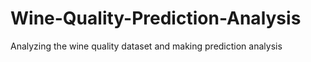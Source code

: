 # Wine-Quality-Prediction-Analysis
Analyzing the wine quality dataset and making prediction analysis
